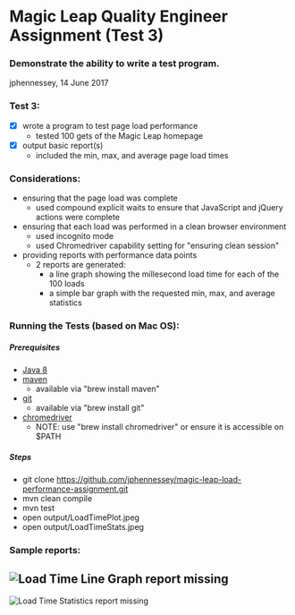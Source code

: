# Magic Leap Quality Engineer Assignment (Test 3)
### Demonstrate the ability to write a test program.

jphennessey,  14 June 2017

### Test 3:
- [x] wrote a program to test page load performance
   - tested 100 gets of the Magic Leap homepage
- [x] output basic report(s)
   - included the min, max, and average page load times
### Considerations:
- ensuring that the page load was complete 
  - used compound explicit waits to ensure that JavaScript and jQuery actions were complete
- ensuring that each load was performed in a clean browser environment
  - used incognito mode 
  - used Chromedriver capability setting for "ensuring clean session"
- providing reports with performance data points
  - 2 reports are generated:
    - a line graph showing the millesecond load time for each of the 100 loads
    - a simple bar graph with the requested min, max, and average statistics

### Running the Tests (based on Mac OS):
##### Prerequisites
- [Java 8](http://www.oracle.com/technetwork/java/javase/downloads/jre8-downloads-2133155.html)
- [maven](http://maven.apache.org/)
   - available via "brew install maven"
- [git](https://git-scm.com/downloads)
   - available via "brew install git"
- [chromedriver](https://sites.google.com/a/chromium.org/chromedriver/downloads)
   - NOTE: use "brew install chromedriver" or ensure it is accessible on $PATH 
##### Steps 
- git clone https://github.com/jphennessey/magic-leap-load-performance-assignment.git
- mvn clean compile
- mvn test 
- open output/LoadTimePlot.jpeg
- open output/LoadTimeStats.jpeg

### Sample reports:
![Load Time Line Graph report missing](../master/output/LoadTimePlot.jpeg)
------------------------------------------------------------------------------------
![Load Time Statistics report missing](../master/output/LoadTimeStats.jpeg)
